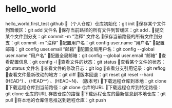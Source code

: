 # hello_world
hello_world,first_test github
（个人仓库）仓库初始化：git init
保存某个文件到暂缓区：git add 文件名
保存当前路径的所有文件到暂缓区：git add .
提交某个文件到分支：git commit -m “注释” 文件名
保存当前路径的所有文件到分支：git commit -m ”注释”
配置用户名：git config user.name “用户名”
配置邮箱：git config user.email “邮箱”
配置全局用户名：git config --global user.name “用户名”
配置全局邮箱：git config --global user.email “邮箱”
查看配置信息：git config -l
查看文件的状态：git status
查看某个文件的状态：git status 文件名
查看文件的修改日志：git log
查看分支引用记录：git reflog
查看文件最新改动的地方：git diff
版本回退：git reset   git reset --hard (HEAD^) 、(HEAD^^) 、(HEAD~N)、 (版本号)
下载远程仓库到本地：git clone
下载远程仓库到当前路径：git clone 仓库的URL
下载远程仓库到特定路径：git clone 仓库的URL 存放仓库的路径
下载远程仓库的最新信息到本地仓库：git pull
将本地的仓库信息推送到远程仓库：git push
